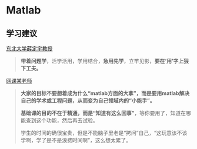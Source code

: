 # Matlab

## 学习建议

<u>东北大学薛定宇教授</u>

> **带着问题学**，活学活用，学用结合，**急用先学**，立竿见影，**要在‘用’字上狠下工夫。**

<u>网课某老师</u>

> **大家的目标不要想着成为什么“matlab方面的大拿”，而是要用matlab解决自己的学术或工程问题，从而变为自己领域内的“小能手”。**
>
> **基础课的目的不在于精通，而是“知道有这么回事”**，等你要用了，知道在哪能查到这个功能，然后再去试验。
>
> 学生的时间的确很宝贵，但是不能脑子里老是“拷问”自己，“这玩意该不该学啊，学了是不是浪费时间啊”，这么想太累了。
